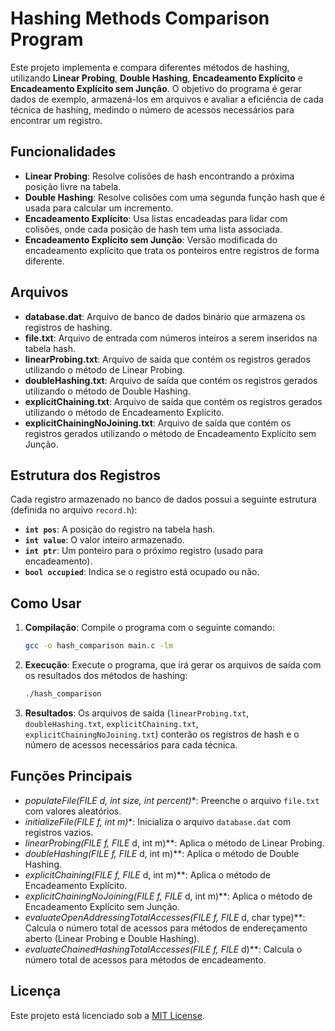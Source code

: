 # Hashing Methods Comparison Program

Este projeto implementa e compara diferentes métodos de hashing, utilizando **Linear Probing**, **Double Hashing**, **Encadeamento Explícito** e **Encadeamento Explícito sem Junção**. O objetivo do programa é gerar dados de exemplo, armazená-los em arquivos e avaliar a eficiência de cada técnica de hashing, medindo o número de acessos necessários para encontrar um registro.

## Funcionalidades

- **Linear Probing**: Resolve colisões de hash encontrando a próxima posição livre na tabela.
- **Double Hashing**: Resolve colisões com uma segunda função hash que é usada para calcular um incremento.
- **Encadeamento Explícito**: Usa listas encadeadas para lidar com colisões, onde cada posição de hash tem uma lista associada.
- **Encadeamento Explícito sem Junção**: Versão modificada do encadeamento explícito que trata os ponteiros entre registros de forma diferente.

## Arquivos

- **database.dat**: Arquivo de banco de dados binário que armazena os registros de hashing.
- **file.txt**: Arquivo de entrada com números inteiros a serem inseridos na tabela hash.
- **linearProbing.txt**: Arquivo de saída que contém os registros gerados utilizando o método de Linear Probing.
- **doubleHashing.txt**: Arquivo de saída que contém os registros gerados utilizando o método de Double Hashing.
- **explicitChaining.txt**: Arquivo de saída que contém os registros gerados utilizando o método de Encadeamento Explícito.
- **explicitChainingNoJoining.txt**: Arquivo de saída que contém os registros gerados utilizando o método de Encadeamento Explícito sem Junção.

## Estrutura dos Registros

Cada registro armazenado no banco de dados possui a seguinte estrutura (definida no arquivo `record.h`):

- **`int pos`**: A posição do registro na tabela hash.
- **`int value`**: O valor inteiro armazenado.
- **`int ptr`**: Um ponteiro para o próximo registro (usado para encadeamento).
- **`bool occupied`**: Indica se o registro está ocupado ou não.

## Como Usar

1. **Compilação**: Compile o programa com o seguinte comando:
    ```bash
    gcc -o hash_comparison main.c -lm
    ```

2. **Execução**: Execute o programa, que irá gerar os arquivos de saída com os resultados dos métodos de hashing:
    ```bash
    ./hash_comparison
    ```

3. **Resultados**: Os arquivos de saída (`linearProbing.txt`, `doubleHashing.txt`, `explicitChaining.txt`, `explicitChainingNoJoining.txt`) conterão os registros de hash e o número de acessos necessários para cada técnica.

## Funções Principais

- **populateFile(FILE* d, int size, int percent)**: Preenche o arquivo `file.txt` com valores aleatórios.
- **initializeFile(FILE* f, int m)**: Inicializa o arquivo `database.dat` com registros vazios.
- **linearProbing(FILE* f, FILE* d, int m)**: Aplica o método de Linear Probing.
- **doubleHashing(FILE* f, FILE* d, int m)**: Aplica o método de Double Hashing.
- **explicitChaining(FILE* f, FILE* d, int m)**: Aplica o método de Encadeamento Explícito.
- **explicitChainingNoJoining(FILE* f, FILE* d, int m)**: Aplica o método de Encadeamento Explícito sem Junção.
- **evaluateOpenAddressingTotalAccesses(FILE* f, FILE* d, char type)**: Calcula o número total de acessos para métodos de endereçamento aberto (Linear Probing e Double Hashing).
- **evaluateChainedHashingTotalAccesses(FILE* f, FILE* d)**: Calcula o número total de acessos para métodos de encadeamento.

## Licença

Este projeto está licenciado sob a [MIT License](LICENSE).
